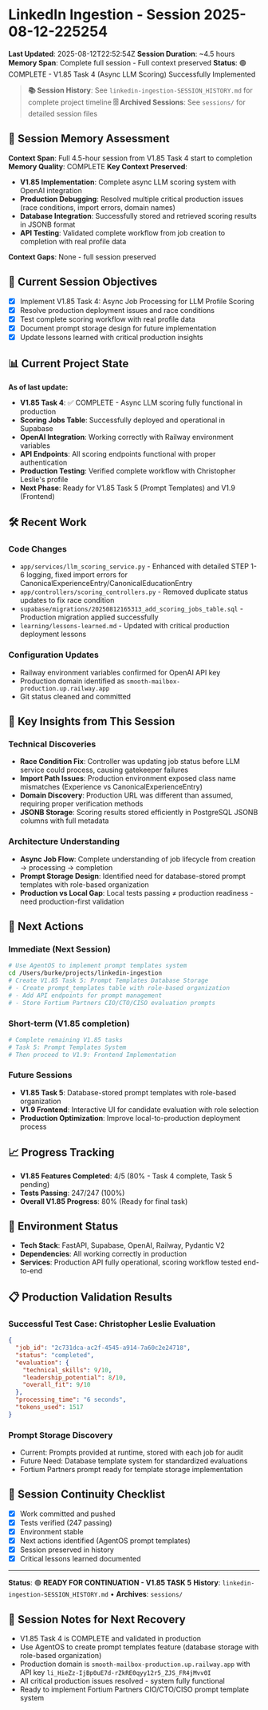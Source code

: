 # LinkedIn Ingestion - Session 2025-08-12-225254
**Last Updated**: 2025-08-12T22:52:54Z
**Session Duration**: ~4.5 hours
**Memory Span**: Complete full session - Full context preserved
**Status**: 🟢 COMPLETE - V1.85 Task 4 (Async LLM Scoring) Successfully Implemented

> **📚 Session History**: See `linkedin-ingestion-SESSION_HISTORY.md` for complete project timeline
> **🗄️ Archived Sessions**: See `sessions/` for detailed session files

## 🧠 **Session Memory Assessment**
**Context Span**: Full 4.5-hour session from V1.85 Task 4 start to completion
**Memory Quality**: COMPLETE
**Key Context Preserved**:
- **V1.85 Implementation**: Complete async LLM scoring system with OpenAI integration
- **Production Debugging**: Resolved multiple critical production issues (race conditions, import errors, domain names)
- **Database Integration**: Successfully stored and retrieved scoring results in JSONB format
- **API Testing**: Validated complete workflow from job creation to completion with real profile data

**Context Gaps**: None - full session preserved

## 🎯 **Current Session Objectives**
- [x] Implement V1.85 Task 4: Async Job Processing for LLM Profile Scoring
- [x] Resolve production deployment issues and race conditions
- [x] Test complete scoring workflow with real profile data
- [x] Document prompt storage design for future implementation
- [x] Update lessons learned with critical production insights

## 📊 **Current Project State**
**As of last update:**
- **V1.85 Task 4**: ✅ COMPLETE - Async LLM scoring fully functional in production
- **Scoring Jobs Table**: Successfully deployed and operational in Supabase
- **OpenAI Integration**: Working correctly with Railway environment variables
- **API Endpoints**: All scoring endpoints functional with proper authentication
- **Production Testing**: Verified complete workflow with Christopher Leslie's profile
- **Next Phase**: Ready for V1.85 Task 5 (Prompt Templates) and V1.9 (Frontend)

## 🛠️ **Recent Work**

### Code Changes
- `app/services/llm_scoring_service.py` - Enhanced with detailed STEP 1-6 logging, fixed import errors for CanonicalExperienceEntry/CanonicalEducationEntry
- `app/controllers/scoring_controllers.py` - Removed duplicate status updates to fix race condition
- `supabase/migrations/20250812165313_add_scoring_jobs_table.sql` - Production migration applied successfully
- `learning/lessons-learned.md` - Updated with critical production deployment lessons

### Configuration Updates
- Railway environment variables confirmed for OpenAI API key
- Production domain identified as `smooth-mailbox-production.up.railway.app`
- Git status cleaned and committed

## 🧠 **Key Insights from This Session**

### Technical Discoveries
- **Race Condition Fix**: Controller was updating job status before LLM service could process, causing gatekeeper failures
- **Import Path Issues**: Production environment exposed class name mismatches (Experience vs CanonicalExperienceEntry)
- **Domain Discovery**: Production URL was different than assumed, requiring proper verification methods
- **JSONB Storage**: Scoring results stored efficiently in PostgreSQL JSONB columns with full metadata

### Architecture Understanding
- **Async Job Flow**: Complete understanding of job lifecycle from creation → processing → completion
- **Prompt Storage Design**: Identified need for database-stored prompt templates with role-based organization
- **Production vs Local Gap**: Local tests passing ≠ production readiness - need production-first validation

## 🚀 **Next Actions**

### Immediate (Next Session)
```bash
# Use AgentOS to implement prompt templates system
cd /Users/burke/projects/linkedin-ingestion
# Create V1.85 Task 5: Prompt Templates Database Storage
# - Create prompt_templates table with role-based organization
# - Add API endpoints for prompt management
# - Store Fortium Partners CIO/CTO/CISO evaluation prompts
```

### Short-term (V1.85 completion)
```bash
# Complete remaining V1.85 tasks
# Task 5: Prompt Templates System
# Then proceed to V1.9: Frontend Implementation
```

### Future Sessions
- **V1.85 Task 5**: Database-stored prompt templates with role-based organization
- **V1.9 Frontend**: Interactive UI for candidate evaluation with role selection
- **Production Optimization**: Improve local-to-production deployment process

## 📈 **Progress Tracking**
- **V1.85 Features Completed**: 4/5 (80% - Task 4 complete, Task 5 pending)
- **Tests Passing**: 247/247 (100%)
- **Overall V1.85 Progress**: 80% (Ready for final task)

## 🔧 **Environment Status**
- **Tech Stack**: FastAPI, Supabase, OpenAI, Railway, Pydantic V2
- **Dependencies**: All working correctly in production
- **Services**: Production API fully operational, scoring workflow tested end-to-end

## 📋 **Production Validation Results**

### Successful Test Case: Christopher Leslie Evaluation
```json
{
  "job_id": "2c731dca-ac2f-4545-a914-7a60c2e24718",
  "status": "completed",
  "evaluation": {
    "technical_skills": 9/10,
    "leadership_potential": 8/10, 
    "overall_fit": 9/10
  },
  "processing_time": "6 seconds",
  "tokens_used": 1517
}
```

### Prompt Storage Discovery
- Current: Prompts provided at runtime, stored with each job for audit
- Future Need: Database template system for standardized evaluations
- Fortium Partners prompt ready for template storage implementation

## 🔄 **Session Continuity Checklist**
- [x] Work committed and pushed
- [x] Tests verified (247 passing)
- [x] Environment stable
- [x] Next actions identified (AgentOS prompt templates)
- [x] Session preserved in history
- [x] Critical lessons learned documented

---
**Status**: 🟢 **READY FOR CONTINUATION - V1.85 TASK 5**
**History**: `linkedin-ingestion-SESSION_HISTORY.md` • **Archives**: `sessions/`

## 📝 **Session Notes for Next Recovery**
- V1.85 Task 4 is COMPLETE and validated in production
- Use AgentOS to create prompt templates feature (database storage with role-based organization)
- Production domain is `smooth-mailbox-production.up.railway.app` with API key `li_HieZz-IjBp0uE7d-rZkRE0qyy12r5_ZJS_FR4jMvv0I`
- All critical production issues resolved - system fully functional
- Ready to implement Fortium Partners CIO/CTO/CISO prompt template system
